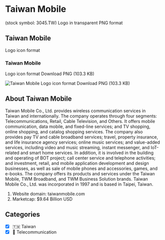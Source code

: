 # Taiwan Mobile
 (stock symbol: 3045.TW) Logo in transparent PNG format

## Taiwan Mobile
 Logo icon format

### Taiwan Mobile
 Logo icon format Download PNG (103.3 KB)

![Taiwan Mobile
 Logo icon format Download PNG (103.3 KB)](/img/orig/3045.TW-150c624f.png)

## About Taiwan Mobile


Taiwan Mobile Co., Ltd. provides wireless communication services in Taiwan and internationally. The company operates through four segments: Telecommunications, Retail, Cable Television, and Others. It offers mobile communication, data mobile, and fixed-line services; and TV shopping, online shopping, and catalog shopping services. The company also provides pay TV and cable broadband services; travel, property insurance, and life insurance agency services; online music services; and value-added services, including video and music streaming, instant messenger, and IoT-related and smart home services. In addition, it is involved in the building and operating of BOT project; call center service and telephone activities; and investment, retail, and mobile application development and design businesses, as well as sale of mobile phones and accessories, games, and e-books. The company offers its products and services under the Taiwan Mobile, TWM Broadband, and TWM Business Solution brands. Taiwan Mobile Co., Ltd. was incorporated in 1997 and is based in Taipei, Taiwan.

1. Website domain: taiwanmobile.com
2. Marketcap: $9.64 Billion USD


## Categories
- [x] 🇹🇼 Taiwan
- [x] 📡 Telecommunication
